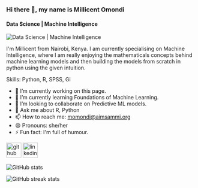 ### Hi there 👋, my name is Millicent Omondi
#### Data Science | Machine Intelligence
![Data Science | Machine Intelligence](https://www.shutterstock.com/image-vector/machine-learning-banner-concept-vector-illustration-1536772346)

I'm Millicent from Nairobi, Kenya. I am currently specialising on Machine Intelligence, where I am really enjoying the mathematicals concepts behind machine learning models and then building the models from scratch in python using the given intuition.

Skills: Python, R, SPSS, Gi

- 🔭 I’m currently working on this page. 
- 🌱 I’m currently learning Foundations of Machine Learning. 
- 👯 I’m looking to collaborate on Predictive ML models. 
- 💬 Ask me about R, Python 
- 📫 How to reach me: momondi@aimsammi.org 
- 😄 Pronouns: she/her 
- ⚡ Fun fact: I'm full of humour. 


[<img src='https://cdn.jsdelivr.net/npm/simple-icons@3.0.1/icons/github.svg' alt='github' height='40'>](https://github.com/millicentaumaomondi)  [<img src='https://cdn.jsdelivr.net/npm/simple-icons@3.0.1/icons/linkedin.svg' alt='linkedin' height='40'>](https://www.linkedin.com/in/millicent-omondi-79713b151/)  

![GitHub stats](https://github-readme-stats.vercel.app/api?username=millicentaumaomondi&show_icons=true)  

![GitHub streak stats](https://streak-stats.demolab.com/?user=millicentaumaomondi)  









